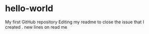 # hello-world
My first GitHub repository
Editing my readme to close the issue that I created .
new lines on read me

